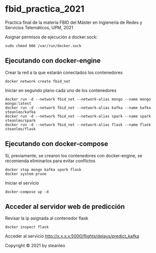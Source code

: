 # fbid_practica_2021
Practica final de la materia FBID del Máster en Ingienería de Redes y Servicios Telemáticos, UPM, 2021

Asignar permisos de ejecución a docker.sock:
```
sudo chmod 666 /var/run/docker.sock
```
## Ejecutando con docker-engine
Crear la red a la que estarán conectados los contenedores
```
docker network create fbid_net
```
Iniciar en segundo plano cada uno de los contenedores
```
docker run -d --network fbid_net --network-alias mongo --name mongo mongo:latest
docker run -d --network fbid_net --network-alias kafka --name kafka steanleo/kafka
docker run -d --network fbid_net --network-alias spark --name spark steanleo/spark
docker run -d --network fbid_net --network-alias flask --name flask steanleo/flask
```
## Ejecutando con docker-compose
Si, previamente, se crearon los contenedores con docker-engine, se recomienda eliminarlos para evitar conflictos
```
docker stop mongo kafka spark flask
docker system prune
```
Iniciar el servicio
```
docker-compose up -d
```
## Acceder al servidor web de predicción
Revisar la ip asignada al contenedor flask
```
docker inspect flask
```
Acceder al servicio
http://x.x.x.x:5000/flights/delays/predict_kafka

Copyright © 2021 by steanleo

